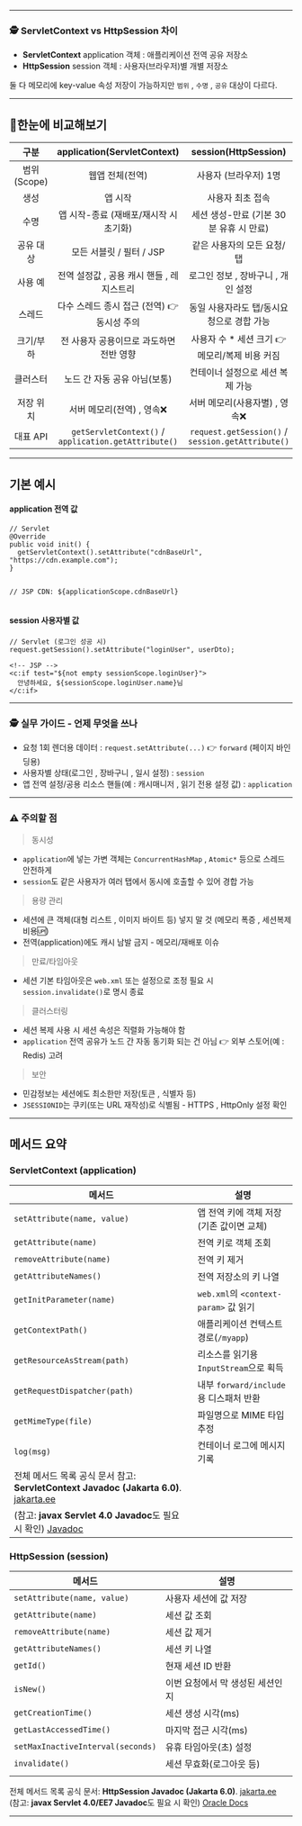 <hr />
<h3 id="🕵️-servletcontext-vs-httpsession-차이">🕵️ ServletContext vs HttpSession 차이</h3>
<ul>
<li><strong>ServletContext</strong> application 객체 : 애플리케이션 전역 공유 저장소</li>
<li><strong>HttpSession</strong> session 객체 : 사용자(브라우저)별 개별 저장소</li>
</ul>
<p>둘 다 메모리에 key-value 속성 저장이 가능하지만 <code>범위</code> , <code>수명</code> , <code>공유</code> 대상이 다르다.</p>
<hr />
<h2 id="👀한눈에-비교해보기">👀한눈에 비교해보기</h2>
<table>
<thead>
<tr>
<th align="center">구분</th>
<th align="center">application(ServletContext)</th>
<th align="center">session(HttpSession)</th>
</tr>
</thead>
<tbody><tr>
<td align="center">범위(Scope)</td>
<td align="center">웹앱 전체(전역)</td>
<td align="center">사용자 (브라우저) 1명</td>
</tr>
<tr>
<td align="center">생성</td>
<td align="center">앱 시작</td>
<td align="center">사용자 최초 접속</td>
</tr>
<tr>
<td align="center">수명</td>
<td align="center">앱 시작-종료 (재배포/재시작 시 초기화)</td>
<td align="center">세션 생성-만료 (기본 30분 유휴 시 만료)</td>
</tr>
<tr>
<td align="center">공유 대상</td>
<td align="center">모든 서블릿 / 필터 / JSP</td>
<td align="center">같은 사용자의 모든 요청/탭</td>
</tr>
<tr>
<td align="center">사용 예</td>
<td align="center">전역 설정값 , 공용 캐시 핸들 , 레지스트리</td>
<td align="center">로그인 정보 , 장바구니 , 개인 설정</td>
</tr>
<tr>
<td align="center">스레드</td>
<td align="center">다수 스레드 종시 접근 (전역) 👉 동시성 주의</td>
<td align="center">동일 사용자라도 탭/동시요청으로 경합 가능</td>
</tr>
<tr>
<td align="center">크기/부하</td>
<td align="center">전 사용자 공용이므로 과도하면 전반 영향</td>
<td align="center">사용자 수 * 세션 크기 👉 메모리/복제 비용 커짐</td>
</tr>
<tr>
<td align="center">클러스터</td>
<td align="center">노드 간 자동 공유 아님(보통)</td>
<td align="center">컨테이너 설정으로 세션 복제 가능</td>
</tr>
<tr>
<td align="center">저장 위치</td>
<td align="center">서버 메모리(전역) , 영속❌</td>
<td align="center">서버 메모리(사용자별) , 영속❌</td>
</tr>
<tr>
<td align="center">대표 API</td>
<td align="center"><code>getServletContext()</code> / <code>application.getAttribute()</code></td>
<td align="center"><code>request.getSession()</code> / <code>session.getAttribute()</code></td>
</tr>
</tbody></table>
<hr />
<h2 id="기본-예시">기본 예시</h2>
<h4 id="application-전역-값">application 전역 값</h4>
<pre><code class="language-java">// Servlet
@Override
public void init() {
  getServletContext().setAttribute(&quot;cdnBaseUrl&quot;, &quot;https://cdn.example.com&quot;);
}

// JSP
CDN: ${applicationScope.cdnBaseUrl}</code></pre>
<h4 id="session-사용자별-값">session 사용자별 값</h4>
<pre><code class="language-java">// Servlet (로그인 성공 시)
request.getSession().setAttribute(&quot;loginUser&quot;, userDto);</code></pre>
<pre><code class="language-jsp">&lt;!-- JSP --&gt;
&lt;c:if test=&quot;${not empty sessionScope.loginUser}&quot;&gt;
  안녕하세요, ${sessionScope.loginUser.name}님
&lt;/c:if&gt;</code></pre>
<hr />
<h3 id="🕵️-실무-가이드---언제-무엇을-쓰나">🕵️ 실무 가이드 - 언제 무엇을 쓰나</h3>
<ul>
<li>요청 1회 렌더용 데이터 : <code>request.setAttribute(...)</code> 👉 <code>forward</code> (페이지 바인딩용)</li>
<li>사용자별 상태(로그인 , 장바구니 , 일시 설정) : <code>session</code></li>
<li>앱 전역 설정/공용 리소스 핸들(예 : 캐시매니저 , 읽기 전용 설정 값)  : <code>application</code></li>
</ul>
<hr />
<h3 id="⚠️-주의할-점">⚠️ 주의할 점</h3>
<blockquote>
<p>동시성</p>
</blockquote>
<ul>
<li><code>application</code>에 넣는 가변 객체는 <code>ConcurrentHashMap</code> , <code>Atomic*</code> 등으로 스레드 안전하게</li>
<li><code>session</code>도 같은 사용자가 여러 탭에서 동시에 호출할 수 있어 경합 가능</li>
</ul>
<blockquote>
<p>용량 관리</p>
</blockquote>
<ul>
<li>세션에 큰 객체(대형 리스트 , 이미지 바이트 등) 넣지 말 것 (메모리 폭증 , 세션복제 비용🆙)</li>
<li>전역(application)에도 캐시 남발 금지 - 메모리/재배포 이슈</li>
</ul>
<blockquote>
<p>만료/타임아웃</p>
</blockquote>
<ul>
<li>세션 기본 타임아웃은 <code>web.xml</code> 또는 설정으로 조정 필요 시 <code>session.invalidate()</code>로 명시 종료</li>
</ul>
<blockquote>
<p>클러스터링</p>
</blockquote>
<ul>
<li>세션 복제 사용 시 세션 속성은 직렬화 가능해야 함</li>
<li><code>application</code> 전역 공유가 노드 간 자동 동기화 되는 건 아님 👉 외부 스토어(예 : Redis) 고려</li>
</ul>
<blockquote>
<p>보안</p>
</blockquote>
<ul>
<li>민감정보는 세션에도 최소한만 저장(토큰 , 식별자 등)</li>
<li><code>JSESSIONID</code>는 쿠키(또는 URL 재작성)로 식별됨 - HTTPS , HttpOnly 설정 확인</li>
</ul>
<hr />
<h2 id="메서드-요약">메서드 요약</h2>
<h3 id="servletcontext-application">ServletContext (application)</h3>
<table>
<thead>
<tr>
<th>메서드</th>
<th>설명</th>
</tr>
</thead>
<tbody><tr>
<td><code>setAttribute(name, value)</code></td>
<td>앱 전역 키에 객체 저장(기존 값이면 교체)</td>
</tr>
<tr>
<td><code>getAttribute(name)</code></td>
<td>전역 키로 객체 조회</td>
</tr>
<tr>
<td><code>removeAttribute(name)</code></td>
<td>전역 키 제거</td>
</tr>
<tr>
<td><code>getAttributeNames()</code></td>
<td>전역 저장소의 키 나열</td>
</tr>
<tr>
<td><code>getInitParameter(name)</code></td>
<td><code>web.xml</code>의 <code>&lt;context-param&gt;</code> 값 읽기</td>
</tr>
<tr>
<td><code>getContextPath()</code></td>
<td>애플리케이션 컨텍스트 경로(<code>/myapp</code>)</td>
</tr>
<tr>
<td><code>getResourceAsStream(path)</code></td>
<td>리소스를 읽기용 <code>InputStream</code>으로 획득</td>
</tr>
<tr>
<td><code>getRequestDispatcher(path)</code></td>
<td>내부 <code>forward/include</code>용 디스패처 반환</td>
</tr>
<tr>
<td><code>getMimeType(file)</code></td>
<td>파일명으로 MIME 타입 추정</td>
</tr>
<tr>
<td><code>log(msg)</code></td>
<td>컨테이너 로그에 메시지 기록</td>
</tr>
<tr>
<td>전체 메서드 목록 공식 문서 참고: <strong>ServletContext Javadoc (Jakarta 6.0)</strong>. <a href="https://jakarta.ee/specifications/servlet/6.0/apidocs/jakarta.servlet/jakarta/servlet/servletcontext">jakarta.ee</a></td>
<td></td>
</tr>
<tr>
<td>(참고: <strong>javax Servlet 4.0 Javadoc</strong>도 필요 시 확인) <a href="https://www.javadoc.io/doc/javax.servlet/javax.servlet-api/latest/javax/servlet/ServletContext.html">Javadoc</a></td>
<td></td>
</tr>
</tbody></table>
<h3 id="httpsession-session">HttpSession (session)</h3>
<table>
<thead>
<tr>
<th>메서드</th>
<th>설명</th>
</tr>
</thead>
<tbody><tr>
<td><code>setAttribute(name, value)</code></td>
<td>사용자 세션에 값 저장</td>
</tr>
<tr>
<td><code>getAttribute(name)</code></td>
<td>세션 값 조회</td>
</tr>
<tr>
<td><code>removeAttribute(name)</code></td>
<td>세션 값 제거</td>
</tr>
<tr>
<td><code>getAttributeNames()</code></td>
<td>세션 키 나열</td>
</tr>
<tr>
<td><code>getId()</code></td>
<td>현재 세션 ID 반환</td>
</tr>
<tr>
<td><code>isNew()</code></td>
<td>이번 요청에서 막 생성된 세션인지</td>
</tr>
<tr>
<td><code>getCreationTime()</code></td>
<td>세션 생성 시각(ms)</td>
</tr>
<tr>
<td><code>getLastAccessedTime()</code></td>
<td>마지막 접근 시각(ms)</td>
</tr>
<tr>
<td><code>setMaxInactiveInterval(seconds)</code></td>
<td>유휴 타임아웃(초) 설정</td>
</tr>
<tr>
<td><code>invalidate()</code></td>
<td>세션 무효화(로그아웃 등)</td>
</tr>
<tr>
<td></td>
<td></td>
</tr>
</tbody></table>
<p>전체 메서드 목록 공식 문서: <strong>HttpSession Javadoc (Jakarta 6.0)</strong>. <a href="https://jakarta.ee/specifications/servlet/6.0/apidocs/jakarta.servlet/jakarta/servlet/http/httpsession">jakarta.ee</a><br />(참고: <strong>javax Servlet 4.0/EE7 Javadoc</strong>도 필요 시 확인) <a href="https://docs.oracle.com/javaee/7/api/javax/servlet/http/HttpSession.html?source=docs">Oracle Docs</a></p>
<hr />